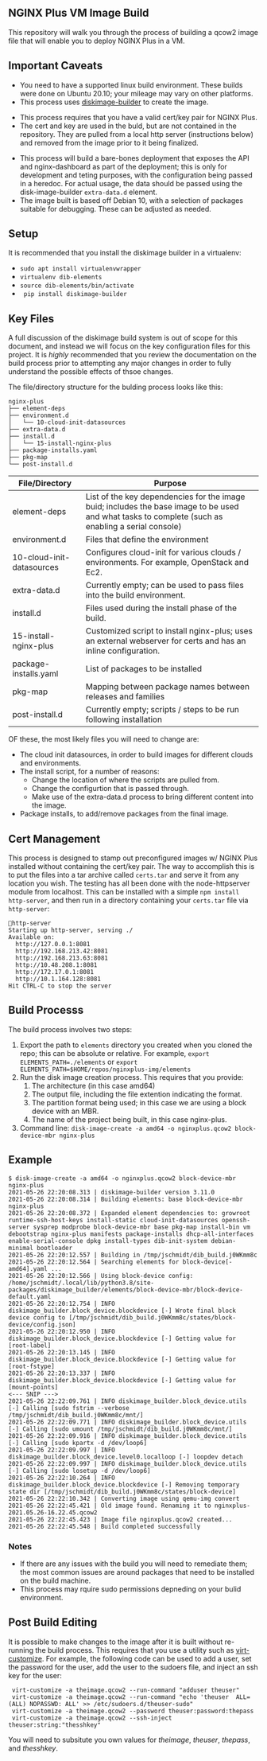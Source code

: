 ## NGINX Plus VM Image Build
This repository will walk you through the process of building a qcow2 image file that will enable you to deploy NGINX Plus in a VM. 

## Important Caveats
- You need to have a supported linux build environment. These builds were done on Ubuntu 20.10; your mileage may vary on other platforms.
- This process uses [diskimage-builder](https://docs.openstack.org/diskimage-builder/latest/index.html) to create the image.
* This process requires that you have a valid cert/key pair for NGINX Plus.
* The cert and key are used in the buld, but are not contained in the repository. They are pulled from a local http server (instructions below) and removed from the image prior to it being finalized. 
- This process will build a bare-bones deployment that exposes the API and nginx-dashboard as part of the deployment; this is only for development and teting purposes, with the configuration being passed in a heredoc. For actual usage, the data should be passed using the disk-image-builder `extra-data.d` element.
- The image built is based off Debian 10, with a selection of packages suitable for debugging. These can be adjusted as needed.

## Setup
It is recommended that you install the diskimage builder in a virtualenv:
- `sudo apt install virtualenvwrapper`
- `virtualenv dib-elements`
- `source dib-elements/bin/activate`
- ` pip install diskimage-builder`


## Key Files
A full discussion of the diskimage build system is out of scope for this document, and instead we will focus on the key configuration files for this project. It is *highly* recommended that you review the documentation on the build process prior to attempting any major changes in order to fully understand the possible effects of thsoe changes.

The file/directory structure for the bulding process looks like this:

```
nginx-plus
├── element-deps
├── environment.d
│   └── 10-cloud-init-datasources
├── extra-data.d
├── install.d
│   └── 15-install-nginx-plus
├── package-installs.yaml
├── pkg-map
└── post-install.d
```

| File/Directory | Purpose |
|----------------|---------|
| element-deps   | List of the key dependencies for the image buid; includes the base image to be used and what tasks to complete (such as enabling a serial console)    |
| environment.d | Files that define the environment |
| 10-cloud-init-datasources                | Configures cloud-init for various clouds / environments. For example, OpenStack and Ec2.         |
| extra-data.d                | Currently empty; can be used to pass files into the build environment.         |
| install.d                | Files used during the install phase of the build. |
| 15-install-nginx-plus | Customized script to install nginx-plus; uses an external webserver for certs and has an inline configuration. |
| package-installs.yaml | List of packages to be installed |
| pkg-map | Mapping between package names between releases and families |
| post-install.d | Currently empty; scripts / steps to be run following installation |

OF these, the most likely files you will need to change are:
- The cloud init datasources, in order to build images for different clouds and environments.
- The install script, for a number of reasons:
    - Change the location of where the scripts are pulled from.
    - Change the configurtion that is passed through.
    - Make use of the extra-data.d process to bring different content into the image.
- Package installs, to add/remove packages from the final image.


## Cert Management
This process is designed to stamp out preconfigured images w/ NGINX Plus installed without containing the cert/key pair. The way to accomplish this is to put the files into a tar archive called `certs.tar` and serve it from any location you wish. The testing has all been done with the node-httpserver module from localhost. This can be installed with a simple `npm install http-server`, and then run in a directory containing your `certs.tar` file via `http-server`:

```
http-server
Starting up http-server, serving ./
Available on:
  http://127.0.0.1:8081
  http://192.168.213.42:8081
  http://192.168.213.63:8081
  http://10.48.208.1:8081
  http://172.17.0.1:8081
  http://10.1.164.128:8081
Hit CTRL-C to stop the server
```

## Build Processs
The build process involves two steps:
1. Export the path to `elements` directory you created when you cloned the repo; this can be absolute or relative. For example, `export ELEMENTS_PATH=./elements` or `export ELEMENTS_PATH=$HOME/repos/nginxplus-img/elements`
2. Run the disk image creation process. This requires that you provide:
    1. The architecture (in this case amd64)
    2. The output file, including the file extention indicating the format.
    2. The partition format being used; in this case we are using a block device with an MBR.
    3. The name of the project being built, in this case nginx-plus.
4. Command line: `disk-image-create -a amd64 -o nginxplus.qcow2 block-device-mbr nginx-plus`

 ## Example 

 ```
$ disk-image-create -a amd64 -o nginxplus.qcow2 block-device-mbr nginx-plus
2021-05-26 22:20:08.313 | diskimage-builder version 3.11.0
2021-05-26 22:20:08.314 | Building elements: base block-device-mbr nginx-plus
2021-05-26 22:20:08.372 | Expanded element dependencies to: growroot runtime-ssh-host-keys install-static cloud-init-datasources openssh-server sysprep modprobe block-device-mbr base pkg-map install-bin vm debootstrap nginx-plus manifests package-installs dhcp-all-interfaces enable-serial-console dpkg install-types dib-init-system debian-minimal bootloader
2021-05-26 22:20:12.557 | Building in /tmp/jschmidt/dib_build.j0WKmm8c
2021-05-26 22:20:12.564 | Searching elements for block-device[-amd64].yaml ...
2021-05-26 22:20:12.566 | Using block-device config: /home/jschmidt/.local/lib/python3.8/site-packages/diskimage_builder/elements/block-device-mbr/block-device-default.yaml
2021-05-26 22:20:12.754 | INFO diskimage_builder.block_device.blockdevice [-] Wrote final block device config to [/tmp/jschmidt/dib_build.j0WKmm8c/states/block-device/config.json]
2021-05-26 22:20:12.950 | INFO diskimage_builder.block_device.blockdevice [-] Getting value for [root-label]
2021-05-26 22:20:13.145 | INFO diskimage_builder.block_device.blockdevice [-] Getting value for [root-fstype]
2021-05-26 22:20:13.337 | INFO diskimage_builder.block_device.blockdevice [-] Getting value for [mount-points]
<--- SNIP --->
2021-05-26 22:22:09.761 | INFO diskimage_builder.block_device.utils [-] Calling [sudo fstrim --verbose /tmp/jschmidt/dib_build.j0WKmm8c/mnt/]
2021-05-26 22:22:09.771 | INFO diskimage_builder.block_device.utils [-] Calling [sudo umount /tmp/jschmidt/dib_build.j0WKmm8c/mnt/]
2021-05-26 22:22:09.916 | INFO diskimage_builder.block_device.utils [-] Calling [sudo kpartx -d /dev/loop6]
2021-05-26 22:22:09.997 | INFO diskimage_builder.block_device.level0.localloop [-] loopdev detach
2021-05-26 22:22:09.997 | INFO diskimage_builder.block_device.utils [-] Calling [sudo losetup -d /dev/loop6]
2021-05-26 22:22:10.264 | INFO diskimage_builder.block_device.blockdevice [-] Removing temporary state dir [/tmp/jschmidt/dib_build.j0WKmm8c/states/block-device]
2021-05-26 22:22:10.342 | Converting image using qemu-img convert
2021-05-26 22:22:45.421 | Old image found. Renaming it to nginxplus-2021.05.26-16.22.45.qcow2
2021-05-26 22:22:45.423 | Image file nginxplus.qcow2 created...
2021-05-26 22:22:45.548 | Build completed successfully
```

### Notes
- If there are any issues with the build you will need to remediate them; the most common issues are around packages that need to be installed on the build machine.
- This process may rquire sudo permissions depneding on your bulid environment. 

## Post Build Editing
It is possible to make changes to the image after it is built without re-running the build process. This requires that you use a utility such as [virt-customize](https://libguestfs.org/virt-customize.1.html). For example, the following code can be used to add a user, set the password for the user, add the user to the sudoers file, and inject an ssh key for the user:

```
 virt-customize -a theimage.qcow2 --run-command "adduser theuser"
 virt-customize -a theimage.qcow2 --run-command "echo 'theuser  ALL=(ALL) NOPASSWD: ALL' >> /etc/sudoers.d/theuser-sudo"
 virt-customize -a theimage.qcow2 --password theuser:password:thepass
 virt-customize -a theimage.qcow2 --ssh-inject theuser:string:"thesshkey"
 ````

 You will need to subsitute you own values for _theimage_, _theuser_, _thepass_, and _thesshkey_.

 

